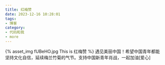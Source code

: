 ```yaml
---
title: 红梅赞
date: 2023-12-16 10:28:01
tags:
- 博客
category:
- 代码和我
- more
---
```

{% asset_img fUBeHO.jpg This is 红梅赞 %}
遇见美丽中国！希望中国青年都能坚持文化自信，延续梅兰竹菊的气节。支持中国新青年肖战，一起加油[爱心]